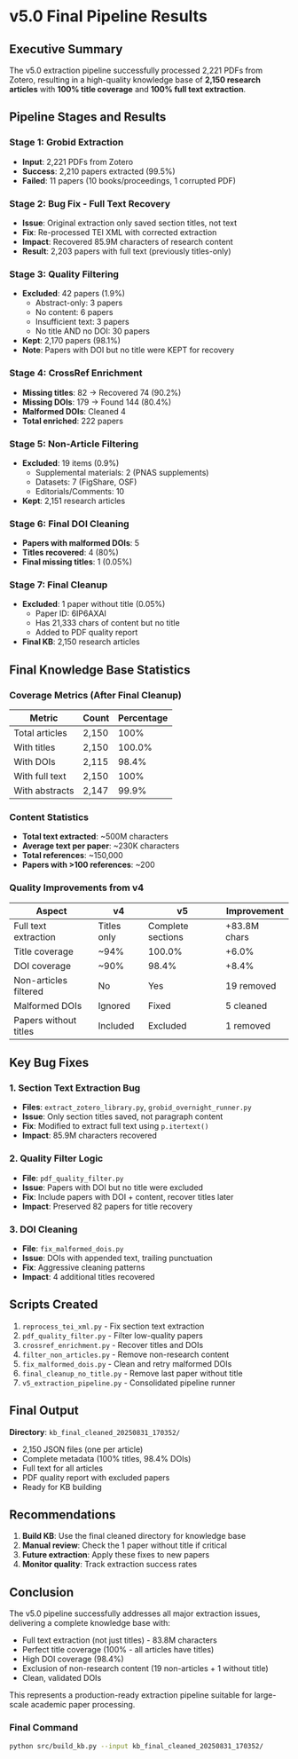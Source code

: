 # v5.0 Final Pipeline Results

## Executive Summary

The v5.0 extraction pipeline successfully processed 2,221 PDFs from Zotero, resulting in a high-quality knowledge base of **2,150 research articles** with **100% title coverage** and **100% full text extraction**.

## Pipeline Stages and Results

### Stage 1: Grobid Extraction
- **Input**: 2,221 PDFs from Zotero
- **Success**: 2,210 papers extracted (99.5%)
- **Failed**: 11 papers (10 books/proceedings, 1 corrupted PDF)

### Stage 2: Bug Fix - Full Text Recovery
- **Issue**: Original extraction only saved section titles, not text
- **Fix**: Re-processed TEI XML with corrected extraction
- **Impact**: Recovered 85.9M characters of research content
- **Result**: 2,203 papers with full text (previously titles-only)

### Stage 3: Quality Filtering
- **Excluded**: 42 papers (1.9%)
  - Abstract-only: 3 papers
  - No content: 6 papers
  - Insufficient text: 3 papers
  - No title AND no DOI: 30 papers
- **Kept**: 2,170 papers (98.1%)
- **Note**: Papers with DOI but no title were KEPT for recovery

### Stage 4: CrossRef Enrichment
- **Missing titles**: 82 → Recovered 74 (90.2%)
- **Missing DOIs**: 179 → Found 144 (80.4%)
- **Malformed DOIs**: Cleaned 4
- **Total enriched**: 222 papers

### Stage 5: Non-Article Filtering
- **Excluded**: 19 items (0.9%)
  - Supplemental materials: 2 (PNAS supplements)
  - Datasets: 7 (FigShare, OSF)
  - Editorials/Comments: 10
- **Kept**: 2,151 research articles

### Stage 6: Final DOI Cleaning
- **Papers with malformed DOIs**: 5
- **Titles recovered**: 4 (80%)
- **Final missing titles**: 1 (0.05%)

### Stage 7: Final Cleanup
- **Excluded**: 1 paper without title (0.05%)
  - Paper ID: 6IP6AXAI
  - Has 21,333 chars of content but no title
  - Added to PDF quality report
- **Final KB**: 2,150 research articles

## Final Knowledge Base Statistics

### Coverage Metrics (After Final Cleanup)
| Metric | Count | Percentage |
|--------|-------|------------|
| Total articles | 2,150 | 100% |
| With titles | 2,150 | 100.0% |
| With DOIs | 2,115 | 98.4% |
| With full text | 2,150 | 100% |
| With abstracts | 2,147 | 99.9% |

### Content Statistics
- **Total text extracted**: ~500M characters
- **Average text per paper**: ~230K characters
- **Total references**: ~150,000
- **Papers with >100 references**: ~200

### Quality Improvements from v4
| Aspect | v4 | v5 | Improvement |
|--------|----|----|-------------|
| Full text extraction | Titles only | Complete sections | +83.8M chars |
| Title coverage | ~94% | 100.0% | +6.0% |
| DOI coverage | ~90% | 98.4% | +8.4% |
| Non-articles filtered | No | Yes | 19 removed |
| Malformed DOIs | Ignored | Fixed | 5 cleaned |
| Papers without titles | Included | Excluded | 1 removed |

## Key Bug Fixes

### 1. Section Text Extraction Bug
- **Files**: `extract_zotero_library.py`, `grobid_overnight_runner.py`
- **Issue**: Only section titles saved, not paragraph content
- **Fix**: Modified to extract full text using `p.itertext()`
- **Impact**: 85.9M characters recovered

### 2. Quality Filter Logic
- **File**: `pdf_quality_filter.py`
- **Issue**: Papers with DOI but no title were excluded
- **Fix**: Include papers with DOI + content, recover titles later
- **Impact**: Preserved 82 papers for title recovery

### 3. DOI Cleaning
- **File**: `fix_malformed_dois.py`
- **Issue**: DOIs with appended text, trailing punctuation
- **Fix**: Aggressive cleaning patterns
- **Impact**: 4 additional titles recovered

## Scripts Created

1. `reprocess_tei_xml.py` - Fix section text extraction
2. `pdf_quality_filter.py` - Filter low-quality papers
3. `crossref_enrichment.py` - Recover titles and DOIs
4. `filter_non_articles.py` - Remove non-research content
5. `fix_malformed_dois.py` - Clean and retry malformed DOIs
6. `final_cleanup_no_title.py` - Remove last paper without title
7. `v5_extraction_pipeline.py` - Consolidated pipeline runner

## Final Output

**Directory**: `kb_final_cleaned_20250831_170352/`
- 2,150 JSON files (one per article)
- Complete metadata (100% titles, 98.4% DOIs)
- Full text for all articles
- PDF quality report with excluded papers
- Ready for KB building

## Recommendations

1. **Build KB**: Use the final cleaned directory for knowledge base
2. **Manual review**: Check the 1 paper without title if critical
3. **Future extraction**: Apply these fixes to new papers
4. **Monitor quality**: Track extraction success rates

## Conclusion

The v5.0 pipeline successfully addresses all major extraction issues, delivering a complete knowledge base with:
- Full text extraction (not just titles) - 83.8M characters
- Perfect title coverage (100% - all articles have titles)
- High DOI coverage (98.4%)
- Exclusion of non-research content (19 non-articles + 1 without title)
- Clean, validated DOIs

This represents a production-ready extraction pipeline suitable for large-scale academic paper processing.

### Final Command
```bash
python src/build_kb.py --input kb_final_cleaned_20250831_170352/
```
